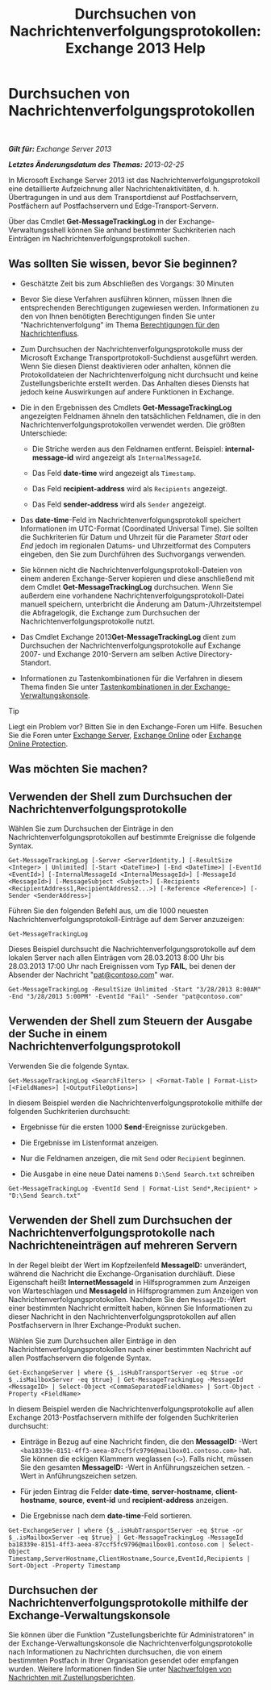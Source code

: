 ﻿---
title: 'Durchsuchen von Nachrichtenverfolgungsprotokollen: Exchange 2013 Help'
TOCTitle: Durchsuchen von Nachrichtenverfolgungsprotokollen
ms:assetid: e1678327-bcd5-42d4-a363-67f33067fe9a
ms:mtpsurl: https://technet.microsoft.com/de-de/library/Bb124926(v=EXCHG.150)
ms:contentKeyID: 51409354
ms.date: 04/24/2018
mtps_version: v=EXCHG.150
ms.translationtype: HT
---

# Durchsuchen von Nachrichtenverfolgungsprotokollen

 

_**Gilt für:** Exchange Server 2013_

_**Letztes Änderungsdatum des Themas:** 2013-02-25_

In Microsoft Exchange Server 2013 ist das Nachrichtenverfolgungsprotokoll eine detaillierte Aufzeichnung aller Nachrichtenaktivitäten, d. h. Übertragungen in und aus dem Transportdienst auf Postfachservern, Postfächern auf Postfachservern und Edge-Transport-Servern.

Über das Cmdlet **Get-MessageTrackingLog** in der Exchange-Verwaltungsshell können Sie anhand bestimmter Suchkriterien nach Einträgen im Nachrichtenverfolgungsprotokoll suchen.

## Was sollten Sie wissen, bevor Sie beginnen?

  - Geschätzte Zeit bis zum Abschließen des Vorgangs: 30 Minuten

  - Bevor Sie diese Verfahren ausführen können, müssen Ihnen die entsprechenden Berechtigungen zugewiesen werden. Informationen zu den von Ihnen benötigten Berechtigungen finden Sie unter "Nachrichtenverfolgung" im Thema [Berechtigungen für den Nachrichtenfluss](mail-flow-permissions-exchange-2013-help.md).

  - Zum Durchsuchen der Nachrichtenverfolgungsprotokolle muss der Microsoft Exchange Transportprotokoll-Suchdienst ausgeführt werden. Wenn Sie diesen Dienst deaktivieren oder anhalten, können die Protokolldateien der Nachrichtenverfolgung nicht durchsucht und keine Zustellungsberichte erstellt werden. Das Anhalten dieses Diensts hat jedoch keine Auswirkungen auf andere Funktionen in Exchange.

  - Die in den Ergebnissen des Cmdlets **Get-MessageTrackingLog** angezeigten Feldnamen ähneln den tatsächlichen Feldnamen, die in den Nachrichtenverfolgungsprotokollen verwendet werden. Die größten Unterschiede:
    
      - Die Striche werden aus den Feldnamen entfernt. Beispiel: **internal-message-id** wird angezeigt als `InternalMessageId`.
    
      - Das Feld **date-time** wird angezeigt als `Timestamp`.
    
      - Das Feld **recipient-address** wird als `Recipients` angezeigt.
    
      - Das Feld **sender-address** wird als `Sender` angezeigt.

  - Das **date-time**-Feld im Nachrichtenverfolgungsprotokoll speichert Informationen im UTC-Format (Coordinated Universal Time). Sie sollten die Suchkriterien für Datum und Uhrzeit für die Parameter *Start* oder *End* jedoch im regionalen Datums- und Uhrzeitformat des Computers eingeben, den Sie zum Durchführen des Suchvorgangs verwenden.

  - Sie können nicht die Nachrichtenverfolgungsprotokoll-Dateien von einem anderen Exchange-Server kopieren und diese anschließend mit dem Cmdlet **Get-MessageTrackingLog** durchsuchen. Wenn Sie außerdem eine vorhandene Nachrichtenverfolgungsprotokoll-Datei manuell speichern, unterbricht die Änderung am Datum-/Uhrzeitstempel die Abfragelogik, die Exchange zum Durchsuchen der Nachrichtenverfolgungsprotokolle nutzt.

  - Das Cmdlet Exchange 2013**Get-MessageTrackingLog** dient zum Durchsuchen der Nachrichtenverfolgungsprotokolle auf Exchange 2007- und Exchange 2010-Servern am selben Active Directory-Standort.

  - Informationen zu Tastenkombinationen für die Verfahren in diesem Thema finden Sie unter [Tastenkombinationen in der Exchange-Verwaltungskonsole](keyboard-shortcuts-in-the-exchange-admin-center-exchange-online-protection-help.md).


> [!TIP]
> Liegt ein Problem vor? Bitten Sie in den Exchange-Foren um Hilfe. Besuchen Sie die Foren unter <A href="https://go.microsoft.com/fwlink/p/?linkid=60612">Exchange Server</A>, <A href="https://go.microsoft.com/fwlink/p/?linkid=267542">Exchange Online</A> oder <A href="https://go.microsoft.com/fwlink/p/?linkid=285351">Exchange Online Protection</A>.



## Was möchten Sie machen?

## Verwenden der Shell zum Durchsuchen der Nachrichtenverfolgungsprotokolle

Wählen Sie zum Durchsuchen der Einträge in den Nachrichtenverfolgungsprotokollen auf bestimmte Ereignisse die folgende Syntax.

    Get-MessageTrackingLog [-Server <ServerIdentity.] [-ResultSize <Integer> | Unlimited] [-Start <DateTime>] [-End <DateTime>] [-EventId <EventId>] [-InternalMessageId <InternalMessageId>] [-MessageId <MessageId>] [-MessageSubject <Subject>] [-Recipients <RecipientAddress1,RecipientAddress2...>] [-Reference <Reference>] [-Sender <SenderAddress>]

Führen Sie den folgenden Befehl aus, um die 1000 neuesten Nachrichtenverfolgungsprotokoll-Einträge auf dem Server anzuzeigen:

    Get-MessageTrackingLog

Dieses Beispiel durchsucht die Nachrichtenverfolgungsprotokolle auf dem lokalen Server nach allen Einträgen vom 28.03.2013 8:00 Uhr bis 28.03.2013 17:00 Uhr nach Ereignissen vom Typ **FAIL**, bei denen der Absender der Nachricht "pat@contoso.com" war.

    Get-MessageTrackingLog -ResultSize Unlimited -Start "3/28/2013 8:00AM" -End "3/28/2013 5:00PM" -EventId "Fail" -Sender "pat@contoso.com"

## Verwenden der Shell zum Steuern der Ausgabe der Suche in einem Nachrichtenverfolgungsprotokoll

Verwenden Sie die folgende Syntax.

    Get-MessageTrackingLog <SearchFilters> | <Format-Table | Format-List> [<FieldNames>] [<OutputFileOptions>]

In diesem Beispiel werden die Nachrichtenverfolgungsprotokolle mithilfe der folgenden Suchkriterien durchsucht:

  - Ergebnisse für die ersten 1000 **Send**-Ereignisse zurückgeben.

  - Die Ergebnisse im Listenformat anzeigen.

  - Nur die Feldnamen anzeigen, die mit `Send` oder `Recipient` beginnen.

  - Die Ausgabe in eine neue Datei namens `D:\Send Search.txt` schreiben

<!-- end list -->

    Get-MessageTrackingLog -EventId Send | Format-List Send*,Recipient* > "D:\Send Search.txt"

## Verwenden der Shell zum Durchsuchen der Nachrichtenverfolgungsprotokolle nach Nachrichteneinträgen auf mehreren Servern

In der Regel bleibt der Wert im Kopfzeilenfeld **MessageID:**  unverändert, während die Nachricht die Exchange-Organisation durchläuft. Diese Eigenschaft heißt **InternetMessageId** in Hilfsprogrammen zum Anzeigen von Warteschlagen und **MessageId** in Hilfsprogrammen zum Anzeigen von Nachrichtenverfolgungsprotokollen. Nachdem Sie den `MessageID:`-Wert einer bestimmten Nachricht ermittelt haben, können Sie Informationen zu dieser Nachricht in den Nachrichtenverfolgungsprotokollen auf allen Postfachservern in Ihrer Exchange-Produkt suchen.

Wählen Sie zum Durchsuchen aller Einträge in den Nachrichtenverfolgungsprotokollen nach einer bestimmten Nachricht auf allen Postfachservern die folgende Syntax.

    Get-ExchangeServer | where {$_.isHubTransportServer -eq $true -or $_.isMailboxServer -eq $true} | Get-MessageTrackingLog -MessageId <MessageID> | Select-Object <CommaSeparatedFieldNames> | Sort-Object -Property <FieldName>

In diesem Beispiel werden die Nachrichtenverfolgungsprotokolle auf allen Exchange 2013-Postfachservern mithilfe der folgenden Suchkriterien durchsucht:

  - Einträge in Bezug auf eine Nachricht finden, die den **MessageID:**  -Wert `<ba18339e-8151-4ff3-aeea-87ccf5fc9796@mailbox01.contoso.com>` hat. Sie können die eckigen Klammern weglassen (`<>`). Falls nicht, müssen Sie den gesamten **MessageID:** -Wert in Anführungszeichen setzen. -Wert in Anführungszeichen setzen.

  - Für jeden Eintrag die Felder **date-time**, **server-hostname**, **client-hostname**, **source**, **event-id** und **recipient-address** anzeigen.

  - Die Ergebnisse nach dem **date-time**-Feld sortieren.

<!-- end list -->

    Get-ExchangeServer | where {$_.isHubTransportServer -eq $true -or $_.isMailboxServer -eq $true} | Get-MessageTrackingLog -MessageId ba18339e-8151-4ff3-aeea-87ccf5fc9796@mailbox01.contoso.com | Select-Object Timestamp,ServerHostname,ClientHostname,Source,EventId,Recipients | Sort-Object -Property Timestamp

## Durchsuchen der Nachrichtenverfolgungsprotokolle mithilfe der Exchange-Verwaltungskonsole

Sie können über die Funktion "Zustellungsberichte für Administratoren" in der Exchange-Verwaltungskonsole die Nachrichtenverfolgungsprotokolle nach Informationen zu Nachrichten durchsuchen, die von einem bestimmten Postfach in Ihrer Organisation gesendet oder empfangen wurden. Weitere Informationen finden Sie unter [Nachverfolgen von Nachrichten mit Zustellungsberichten](track-messages-with-delivery-reports-exchange-2013-help.md).

